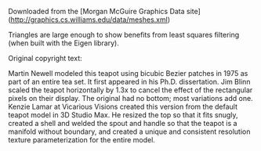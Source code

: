 Downloaded from the [Morgan McGuire Graphics Data site] (http://graphics.cs.williams.edu/data/meshes.xml)

Triangles are large enough to show benefits from least squares filtering (when built with the Eigen library).


Original copyright text:

Martin Newell modeled this teapot using bicubic Bezier patches in 1975
as part of an entire tea set. It first appeared in his
Ph.D. dissertation. Jim Blinn scaled the teapot horizontally by 1.3x
to cancel the effect of the rectangular pixels on their display. The
original had no bottom; most variations add one. Kenzie Lamar at
Vicarious Visions created this version from the default teapot model
in 3D Studio Max. He resized the top so that it fits snugly, created a
shell and welded the spout and handle so that the teapot is a manifold
without boundary, and created a unique and consistent resolution texture
parameterization for the entire model.
